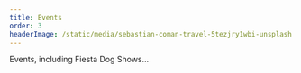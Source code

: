 ```yaml
---
title: Events
order: 3
headerImage: /static/media/sebastian-coman-travel-5tezjry1wbi-unsplash.jpg
---
```


Events, including Fiesta Dog Shows...
